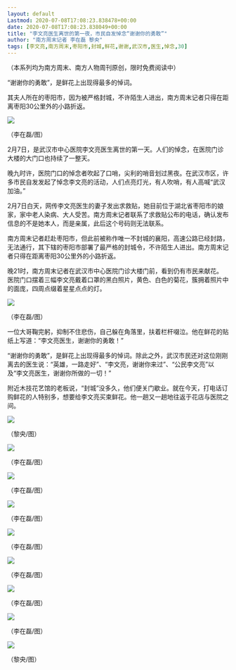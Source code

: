 ```yaml
---
layout: default
Lastmod: 2020-07-08T17:08:23.838478+00:00
date: 2020-07-08T17:08:23.838049+00:00
title: "李文亮医生离世的第一夜，市民自发悼念“谢谢你的勇敢”"
author: "南方周末记者 李在磊 黎央"
tags: [李文亮,南方周末,枣阳市,封城,鲜花,谢谢,武汉市,医生,悼念,30]
---
```


（本系列均为南方周末、南方人物周刊原创，限时免费阅读中）

“谢谢你的勇敢”，是鲜花上出现得最多的悼词。

其夫人所在的枣阳市，因为被严格封城，不许陌生人进出，南方周末记者只得在距离枣阳30公里外的小路折返。

![](https://images.weserv.nl/?url=http%3A//images.infzm.com/cms/medias/image/20/02/07/rqT0roQqFkHmcLaf1l4dHpdWGsLuvqko6U51sHjn.jpeg)

（李在磊/图）

2月7日，是武汉市中心医院李文亮医生离世的第一天。人们的悼念，在医院门诊大楼的大门口也持续了一整天。

晚九时许，医院门口的悼念者吹起了口哨，尖利的哨音划过黑夜。在武汉市区，许多市民自发发起了悼念李文亮的活动，人们点亮灯光，有人吹哨，有人高喊“武汉加油。”

2月7日白天，网传李文亮医生的妻子发出求救贴，她目前位于湖北省枣阳市的娘家，家中老人染病、大人受苦。南方周末记者联系了求救贴公布的电话，确认发布信息的不是她本人，而是亲属，此后这个号码则无法联系。

南方周末记者赶赴枣阳市，但此前被称作唯一不封城的襄阳，高速公路已经封路，无法通行，其下辖的枣阳市部署了最严格的封城令，不许陌生人进出。南方周末记者只得在距离枣阳30公里外的小路折返。

晚21时，南方周末记者在武汉市中心医院门诊大楼门前，看到仍有市民来献花。医院门口摆着三幅李文亮戴着口罩的黑白照片，黄色、白色的菊花，簇拥着照片中的面庞，四周点缀着星星点点的灯。

![](https://images.weserv.nl/?url=http%3A//images.infzm.com/cms/medias/image/20/02/07/BvpnpG3Li90NMY3pUXAFtj6OaYBxQQfOumlxM25r.jpeg)

（李在磊/图）

一位大哥鞠完躬，抑制不住悲伤，自己躲在角落里，扶着栏杆啜泣。他在鲜花的贴纸上写道：“李文亮医生，谢谢你的勇敢！”

“谢谢你的勇敢”，是鲜花上出现得最多的悼词。除此之外，武汉市民还对这位刚刚离去的医生说：“英雄，一路走好”、“李文亮，谢谢你来过”、“公民李文亮”以及“李文亮医生，谢谢你所做的一切！”

附近木技花艺馆的老板说，“封城”没多久，他们便关门歇业。就在今天，打电话订购鲜花的人特别多，想要给李文亮买束鲜花。他一趟又一趟地往返于花店与医院之间。

![](https://images.weserv.nl/?url=http%3A//images.infzm.com/cms/medias/image/20/02/07/KqEpRWr656w309GsYWnWt9igKguZ5HDb9y7Gcjm2.jpeg)

（黎央/图）

![](https://images.weserv.nl/?url=http%3A//images.infzm.com/cms/medias/image/20/02/07/NSGzqierP6gLxHPSlrVY94PoX1YKYY3eUhaD1e2w.jpeg)

（李在磊/图）

![](https://images.weserv.nl/?url=http%3A//images.infzm.com/cms/medias/image/20/02/07/aTTPPzbEUHlCktVIsKIfBGreferYgsTNj5z20XS6.jpeg)

（李在磊/图）

![](https://images.weserv.nl/?url=http%3A//images.infzm.com/cms/medias/image/20/02/07/b0vin5KStdhqa7OGxzBYNMxTCX9TuhEdA4yNFRvh.jpeg)

（李在磊/图）

![](https://images.weserv.nl/?url=http%3A//images.infzm.com/cms/medias/image/20/02/07/OS0kOPzaHKJItsQ9wPrZmYeGFEL1pl4YBfpMJFP4.jpeg)

（李在磊/图）

![](https://images.weserv.nl/?url=http%3A//images.infzm.com/cms/medias/image/20/02/07/qonSWqcX4HwAZxMlvg52xY7FeUuBOUgWQ4klXxQC.jpeg)

（李在磊/图）

![](https://images.weserv.nl/?url=http%3A//images.infzm.com/cms/medias/image/20/02/07/9G6dCWKrwjI9STulw5j1FMwdUMYX9I5528d9yHv0.jpeg)

（李在磊/图）

![](https://images.weserv.nl/?url=http%3A//images.infzm.com/cms/medias/image/20/02/07/uDWK4qPYRGuw9HyfALiei64BTDfqb0gD3FHJUJoq.jpeg)

（李在磊/图）

![](https://images.weserv.nl/?url=http%3A//images.infzm.com/cms/medias/image/20/02/07/wgfQ4d2COvYuxVNwDLQa0q8uiW4NgV5N4yzH5IF7.jpeg)

（黎央/图）


